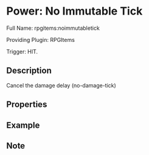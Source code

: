 # Power: No Immutable Tick

<!-- This file is generated ingame by `/rpgitem gen-wiki`. -->
<!-- Please only edit between "beginCustomXXXX" and "endCustomXXXX".  -->
<!-- If you want to edit description of this power or property, -->
<!-- please edit corresponding section in "resources/lang/en_US.yml" -->

Full Name: rpgitems:noimmutabletick

Providing Plugin: RPGItems

Trigger: HIT.

<!-- beginCustomHeader -->
<!-- endCustomHeader -->

## Description

Cancel the damage delay (no-damage-tick)
<!-- beginCustomDescription -->
<!-- endCustomDescription -->

## Properties


<!-- beginCustomProperties -->
<!-- endCustomProperties -->

## Example

<!-- beginCustomExample -->
<!-- endCustomExample -->

## Note

<!-- beginCustomNote -->
<!-- endCustomNote -->